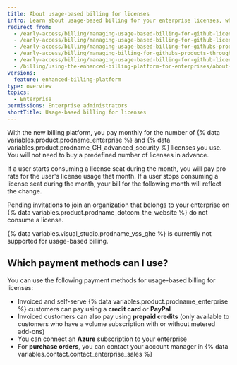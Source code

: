 ```yaml
---
title: About usage-based billing for licenses
intro: Learn about usage-based billing for your enterprise licenses, whether you pay through {% data variables.product.company_short %} or Azure.
redirect_from:
  - /early-access/billing/managing-usage-based-billing-for-github-licenses-through-github
  - /early-access/billing/managing-usage-based-billing-for-github-licenses-through-azure
  - /early-access/billing/managing-usage-based-billing-for-githubs-products-on-azure
  - /early-access/billing/managing-billing-for-githubs-products-through-azure
  - /early-access/billing/managing-usage-based-billing-for-github-licenses
  - /billing/using-the-enhanced-billing-platform-for-enterprises/about-usage-based-billing-for-licenses
versions:
  feature: enhanced-billing-platform
type: overview
topics:
  - Enterprise
permissions: Enterprise administrators
shortTitle: Usage-based billing for licenses
---
```


With the new billing platform, you pay monthly for the number of {% data variables.product.prodname_enterprise %} and {% data variables.product.prodname_GH_advanced_security %} licenses you use. You will not need to buy a predefined number of licenses in advance.

If a user starts consuming a license seat during the month, you will pay pro rata for the user's license usage that month. If a user stops consuming a license seat during the month, your bill for the following month will reflect the change.

Pending invitations to join an organization that belongs to your enterprise on {% data variables.product.prodname_dotcom_the_website %} do not consume a license.

{% data variables.visual_studio.prodname_vss_ghe %} is currently not supported for usage-based billing.

## Which payment methods can I use?

You can use the following payment methods for usage-based billing for licenses:

* Invoiced and self-serve {% data variables.product.prodname_enterprise %} customers can pay using a **credit card** or **PayPal**
* Invoiced customers can also pay using **prepaid credits** (only available to customers who have a volume subscription with or without metered add-ons)
* You can connect an **Azure** subscription to your enterprise
* For **purchase orders**, you can contact your account manager in {% data variables.contact.contact_enterprise_sales %}
